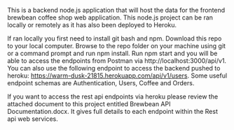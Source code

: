 This is a backend node.js application that will host the data for the frontend brewbean coffee shop web application. This node.js project can be ran locally or remotely as it has also been deployed to Heroku. 

If ran locally you first need to install git bash and npm. Download this repo to your local computer. Browse to the repo folder on your machine using git or a command prompt and run npm install. Run npm start and you will be able to access the endpoints from Postman via http://localhost:3000/api/v1. You can also use the following endpoint to access the backend pushed to heroku: https://warm-dusk-21815.herokuapp.com/api/v1/users. Some useful endpoint schemas are Authentication, Users, Coffee and Orders.

If you want to access the rest api endpoints via heroku please review the attached document to this project entitled Brewbean API Documentation.docx. It gives full details to each endpoint within the Rest api web services.

